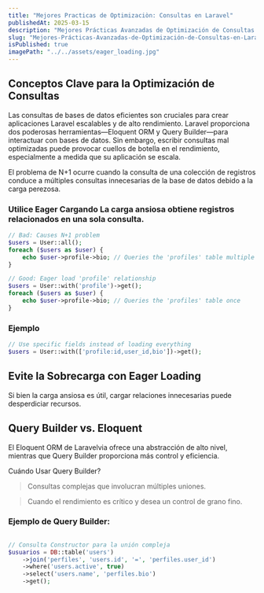 ```yaml
---
title: "Mejores Practicas de Optimizaciòn: Consultas en Laravel"
publishedAt: 2025-03-15
description: "Mejores Prácticas Avanzadas de Optimización de Consultas en Laravel"
slug: "Mejores-Prácticas-Avanzadas-de-Optimización-de-Consultas-en-Laravel"
isPublished: true
imagePath: "../../assets/eager_loading.jpg"
---
```


## Conceptos Clave para la Optimización de Consultas
Las consultas de bases de datos eficientes son cruciales para crear aplicaciones Laravel escalables y de alto rendimiento. Laravel proporciona dos poderosas herramientas—Eloquent ORM y Query Builder—para interactuar con bases de datos. Sin embargo, escribir consultas mal optimizadas puede provocar cuellos de botella en el rendimiento, especialmente a medida que su aplicación se escala.

El problema de N+1 ocurre cuando la consulta de una colección de registros conduce a múltiples
consultas innecesarias de la base de datos debido a la carga perezosa.

### Utilice Eager Cargando La carga ansiosa obtiene registros relacionados en una sola consulta.

```php
// Bad: Causes N+1 problem
$users = User::all();
foreach ($users as $user) {
    echo $user->profile->bio; // Queries the 'profiles' table multiple times
}

// Good: Eager load 'profile' relationship
$users = User::with('profile')->get();
foreach ($users as $user) {
    echo $user->profile->bio; // Queries the 'profiles' table once
}
```
### Ejemplo
```php
// Use specific fields instead of loading everything
$users = User::with(['profile:id,user_id,bio'])->get();
```
## Evite la Sobrecarga con Eager Loading
Si bien la carga ansiosa es útil, cargar relaciones innecesarias puede desperdiciar recursos.

## Query Builder vs. Eloquent

El Eloquent ORM de Laravelvia ofrece una abstracción de alto nivel, mientras que Query Builder proporciona más control y eficiencia.

Cuándo Usar Query Builder?

> Consultas complejas que involucran múltiples uniones.

> Cuando el rendimiento es crítico y desea un control de grano fino.

### Ejemplo de Query Builder:
```php

// Consulta Constructor para la unión compleja
$usuarios = DB::table('users')
    ->join('perfiles', 'users.id', '=', 'perfiles.user_id')
    ->where('users.active', true)
    ->select('users.name', 'perfiles.bio')
    ->get();
```